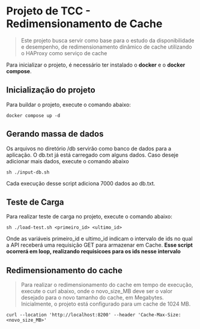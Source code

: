 # Projeto de TCC - Redimensionamento de Cache

> Este projeto busca servir como base para o estudo da disponibilidade e desempenho, de redimensionamento dinâmico de cache 
> utilizando o HAProxy como serviço de cache

Para inicializar o projeto, é necessário ter instalado o **docker** e o **docker compose**.

## Inicialização do projeto

Para buildar o projeto, execute o comando abaixo:

`docker compose up -d`

## Gerando massa de dados
Os arquivos no diretório /db servirão como banco de dados para a aplicação. O db.txt já está carregado com alguns dados.
Caso deseje adicionar mais dados, execute o comando abaixo

`sh ./input-db.sh`

Cada execução desse script adiciona 7000 dados ao db.txt.

## Teste de Carga
Para realizar teste de carga no projeto, execute o comando abaixo:

`sh ./load-test.sh <primeiro_id> <ultimo_id>`

Onde as variáveis primeiro_id e ultimo_id indicam o intervalo de ids no qual a API receberá uma requisição GET para 
armazenar em Cache. **Esse script ocorrerá em loop, realizando requisicoes para os ids nesse intervalo**

## Redimensionamento do cache
> Para realizar o redimensionamento do cache em tempo de execução, execute o curl abaixo, onde o novo_size_MB deve ser 
> o valor desejado para o novo tamanho do cache, em Megabytes. Inicialmente, o projeto está configurado para um cache de 
> 1024 MB.

`curl --location 'http://localhost:8200' --header 'Cache-Max-Size: <novo_size_MB>'`
